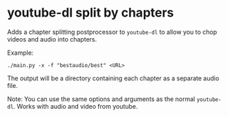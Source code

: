 # youtube-dl split by chapters

Adds a chapter splitting postprocessor to `youtube-dl` to allow you to chop videos and audio into chapters.

Example:

`./main.py -x -f "bestaudio/best" <URL>`

The output will be a directory containing each chapter as a separate audio file.

Note: You can use the same options and arguments as the normal `youtube-dl`. Works with audio and video from youtube.
